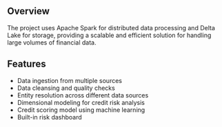 ## Overview
The project uses Apache Spark for distributed data processing and Delta Lake for storage, providing a scalable and efficient solution for handling large volumes of financial data.

## Features

- Data ingestion from multiple sources
- Data cleansing and quality checks
- Entity resolution across different data sources
- Dimensional modeling for credit risk analysis
- Credit scoring model using machine learning
- Built-in risk dashboard

